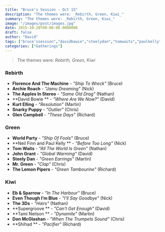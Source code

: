 ```yaml
---
title: "Bruce’s Session - Oct 15"
description: "The themes were: _Rebirth, Green, Kiwi_"
summary: "The themes were: _Rebirth, Green, Kiwi_"
image: "/images/post/images.jpg"
date: 2015-10-20T00:00:00.0000000
draft: false
author: "David"
tags: ["bruce’ssession","davidbowie","steelydan","tomwaits","paulkelly","donmcglashan","johngrant","archieroach","glencampbell","tamineilson","the3ds","shihad","neilfinn","kurtelling","worldparty","ebandsparrow","thelemonpipers","florenceandthemachine","mrgreen","snarkypuppy","supergroove","theapplesinstereo","eventhoughi’mblue"]
categories: ["Gatherings"]
---
```

> The themes were: _Rebirth, Green, Kiwi_
### Rebirth
- **Florence And The Machine** - _"Ship To Wreck"_ (Bruce)
- **Archie Roach** - _"Jamu Dreaming"_ (Nick)
- **The Apples In Stereo** - _"Same Old Drag"_ (Nathan)
- **David Bowie ** - _"Where Are We Now?"_ (David)
- **Kurt Elling** - _"Resolution"_ (Martin)
- **Snarky Puppy** - _"Outlier"_ (Chris)
- **Glen Campbell** - _"These Days"_ (Richard)
### Green
- **World Party** - _"Ship Of Fools"_ (Bruce)
- **Neil Finn and Paul Kelly ** - _"Before Too Long"_ (Nick)
- **Tom Waits** - _"All The World Is Green"_ (Nathan)
- **John Grant** - _"Global Warming"_ (David)
- **Steely Dan** - _"Green Earrings"_ (Martin)
- **Mr. Green** - _"Clap"_ (Chris)
- **The Lemon Pipers** - _"Green Tambourine"_ (Richard)
### Kiwi
- **Eb & Sparrow** - _"In The Harbour"_ (Bruce)
- **Even Though I’m Blue** - _"I’ll Say Goodbye"_ (Nick)
- **The 3Ds** - _"Hairs"_ (Nathan)
- **Supergroove ** - _"Can’t Get Enough"_ (David)
- **Tami Neilson ** - _"Dynamite"_ (Martin)
- **Don McGlashan** - _"When The Trumpets Sound"_ (Chris)
- **Shihad ** - _"Pacifier"_ (Richard)
